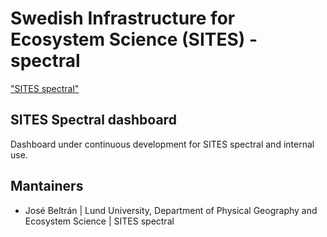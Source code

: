 # Swedish Infrastructure for Ecosystem Science (SITES) - spectral
["SITES spectral"](https://www.fieldsites.se/en-GB/sites-thematic-programs/sites-spectral-32634403)

## SITES Spectral dashboard

Dashboard under continuous development for SITES spectral and internal use.


## Mantainers

* José Beltrán | Lund University, Department of Physical Geography and Ecosystem Science | SITES spectral